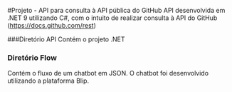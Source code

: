 #Projeto - API para consulta à API pública do GitHub
API desenvolvida em .NET 9 utilizando C#, com o intuito de realizar consulta à API do GitHub (https://docs.github.com/rest)

###Diretório API
Contém o projeto .NET

### Diretório Flow
Contém o fluxo de um chatbot em JSON. O chatbot foi desenvolvido utilizando a plataforma Blip. 


